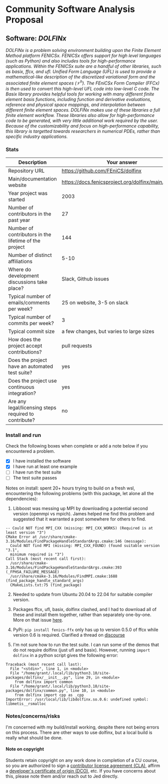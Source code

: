 # Community Software Analysis Proposal

## Software: *DOLFINx*

*DOLFINx is a problem solving environment building upon the Finite Element Method platform FENICSx. FENICSx offers support for high level languages (such as Python) and also includes tools for high-performance applications. Within the FENICSx suite are a handful of other libraries, such as basix, ffcx, and ufl. Unified Form Language (UFL) is used to provide a mathematical-like description of the discretized variational form and the associated finite element spaces ($\mathcal{V}^h$). The FEniCSx Form Compiler (FFCx) is then used to convert this high-level UFL code into low-level C code. The Basix library provides helpful tools for working with many different finite element basis functions, including function and derivative evaluations, reference and physical space mappings, and interpolation between different finite element spaces. DOLFINx makes use of these libraries a full finite element workflow. These libraries also allow for high-performance code to be generated, with very little additional work required by the user. Because of the customizability and focus on high-performance capability, this library is targetted towards researchers in numerical PDEs, rather than specific industry applications.*

### Stats

| Description | Your answer |
|---------|-----------|
| Repository URL |  https://github.com/FEniCS/dolfinx  |
| Main/documentation website |  https://docs.fenicsproject.org/dolfinx/main/python/  |
| Year project was started | 2003 |
| Number of contributors in the past year | 27 |
| Number of contributors in the lifetime of the project | 144 |
| Number of distinct affiliations | 5-10 |
| Where do development discussions take place? | Slack, Github issues |
| Typical number of emails/comments per week? | 25 on website, 3-5 on slack |
| Typical number of commits per week? | 3 |
| Typical commit size | a few changes, but varies to large sizes |
| How does the project accept contributions? | pull requests |
| Does the project have an automated test suite? | yes |
| Does the project use continuous integration? | yes |
| Are any legal/licensing steps required to contribute? | no |

### Install and run

Check the following boxes when complete or add a note below if you
encountered a problem.

- [x] I have installed the software
- [x] I have run at least one example
- [ ] I have run the test suite
- [ ] The test suite passes

Notes on install: spent 20+ hours trying to build on a fresh wsl, encountering the following problems (with this package, let alone all the dependencies):

1. Libboost was messing up MPI by downloading a potential second version (openmpi vs mpich). James helped me find this problem and suggested that it warranted a post somewhere for others to find.
```
-- Could NOT find MPI_CXX (missing: MPI_CXX_WORKS) (Required is at least version "3")
CMake Error at /usr/share/cmake-3.16/Modules/FindPackageHandleStandardArgs.cmake:146 (message):
  Could NOT find MPI (missing: MPI_CXX_FOUND) (found suitable version "3.1",
  minimum required is "3")
Call Stack (most recent call first):
  /usr/share/cmake-3.16/Modules/FindPackageHandleStandardArgs.cmake:393 (_FPHSA_FAILURE_MESSAGE)
  /usr/share/cmake-3.16/Modules/FindMPI.cmake:1688 (find_package_handle_standard_args)
  CMakeLists.txt:75 (find_package)
```


2. Needed to update from Ubuntu 20.04 to 22.04 for suitable compiler version.

3. Packages ffcx, ufl, basix, dolfinx clashed, and I had to download all of these and install them together, rather than separately one-by-one. More on that issue [here](https://fenicsproject.discourse.group/t/installation-error-with-ufcx/9086/6).

4. PyPi: `pip install fenics-ffx` only has up to version 0.5.0 of ffcx while version 0.6 is required. Clarified a thread on [discourse](https://fenicsproject.discourse.group/t/installation-of-dolfinx-on-ubuntu22-04-from-source-file/9063/9)

5. I'm not sure how to run the test suite. I can run some of the demos that do not require dolfinx (just ufl and basix). However, running `import dolfinx` in a python script gives the following error:
```
Traceback (most recent call last):
  File "<stdin>", line 1, in <module>
  File "/home/grant/.local/lib/python3.10/site-packages/dolfinx/__init__.py", line 29, in <module>
    from dolfinx import common
  File "/home/grant/.local/lib/python3.10/site-packages/dolfinx/common.py", line 10, in <module>
    from dolfinx import cpp as _cpp
ImportError: /usr/local/lib/libdolfinx.so.0.6: undefined symbol: libmetis__rsmalloc
```


### Notes/concerns/risks

I'm concerned with my build/install working, despite there not being errors on this process. There are other ways to use dolfinx, but a local build is really what should be done.

#### Note on copyright
Students retain copyright on any work done in completion of a CU
course, so you are authorized to sign a [contributor license
agreement (CLA)](https://en.wikipedia.org/wiki/Contributor_License_Agreement),
affirm a [developer's certificate of
origin (DCO)](https://en.wikipedia.org/wiki/Developer_Certificate_of_Origin),
etc.  If you have concerns about this, please note them and/or reach
out to Jed directly.
